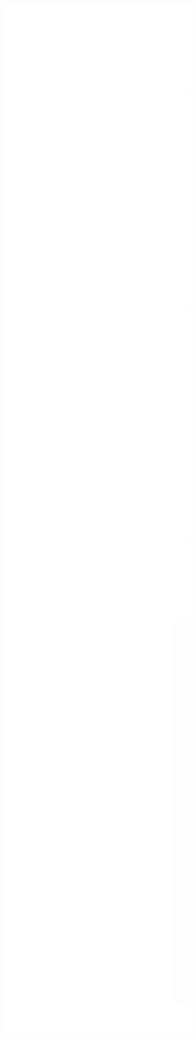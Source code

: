 <!-- About -->
<img src="/about.svg" alt="About Me">

<!-- Fingerprint -->
<img src="/fingerprint.svg" alt="Fingerprint">

<!-- Sponsors -->
<!-- <img src="/sponsors.svg" alt="Sponsors"> -->

<!-- Github -->
<img src="/github.svg" alt="Github">

<!-- Code -->
<img src="/code.svg" alt="Programming Data">

<!-- Languages -->
<img src="/languages.svg" alt="Language Data">

<!-- Anime -->
<img src="/anime.svg" alt="Anime">

<!-- Youtube -->
<img src="/youtube.svg" alt="Youtube">

